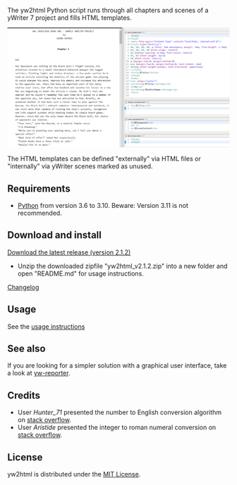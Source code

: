 The yw2html Python script runs through all chapters and scenes of a yWriter 7 project and fills HTML templates.

![Screenshot: Example](Screenshots/manuscript.png)

The HTML templates can be defined "externally" via HTML files or "internally" via yWriter scenes marked as unused.


## Requirements

- [Python](https://www.python.org/) from version 3.6 to 3.10. Beware: Version 3.11 is not recommended.

## Download and install


[Download the latest release (version 2.1.2)](https://raw.githubusercontent.com/peter88213/yw2html/main/dist/yw2html_v2.1.2.zip)

- Unzip the downloaded zipfile "yw2html_v2.1.2.zip" into a new folder and open "README.md" for usage instructions.

[Changelog](changelog)

## Usage

See the [usage instructions](usage)

## See also

If you are looking for a simpler solution with a graphical user interface, take a look at [yw-reporter](https://peter88213.github.io/yw-reporter).

## Credits

- User *Hunter_71* presented the number to English conversion algorithm on [stack overflow](https://stackoverflow.com/a/51849443).
- User *Aristide* presented the integer to roman numeral conversion on [stack overflow](https://stackoverflow.com/a/47713392).

## License

yw2html is distributed under the [MIT
License](http://www.opensource.org/licenses/mit-license.php).
